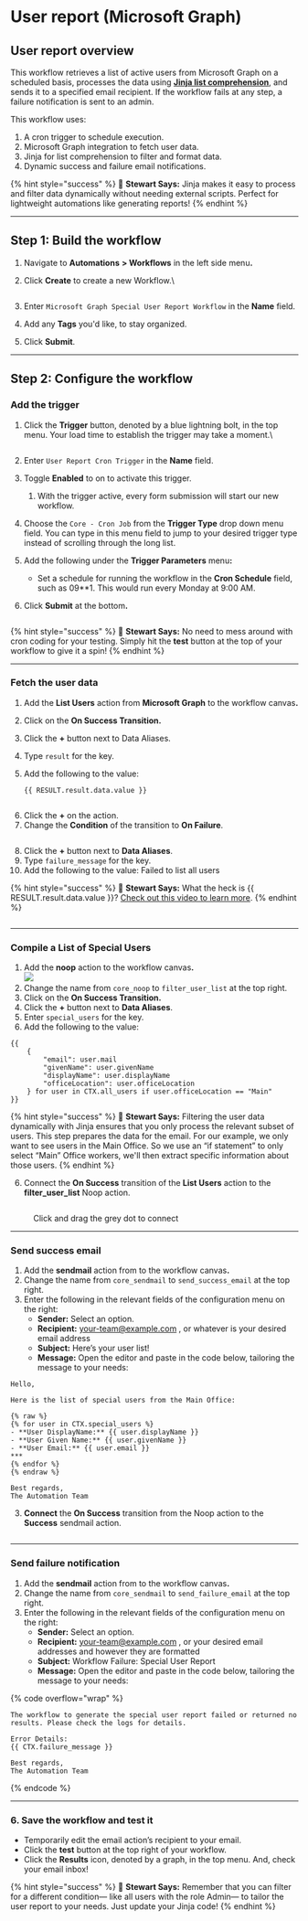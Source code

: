# User report (Microsoft Graph)

## User report overview

This workflow retrieves a list of active users from Microsoft Graph on a scheduled basis, processes the data using [**Jinja list comprehension**](../rewst-foundations/jinja-essentials-for-workflow-automation/jinja-list-comprehension.md), and sends it to a specified email recipient. If the workflow fails at any step, a failure notification is sent to an admin.

This workflow uses:

1. A cron trigger to schedule execution.
2. Microsoft Graph integration to fetch user data.
3. Jinja for list comprehension to filter and format data.
4. Dynamic success and failure email notifications.

{% hint style="success" %}
🐣 **Stewart Says:** Jinja makes it easy to process and filter data dynamically without needing external scripts. Perfect for lightweight automations like generating reports!
{% endhint %}

***

## **Step 1: Build the workflow**

1. Navigate to **Automations** **> Workflows** in the left side men&#x75;**.**
2.  Click **Create** to create a new Workflow.\


    <figure><img src="../../.gitbook/assets/Screenshot 2025-02-04 at 4.11.44 PM.png" alt=""><figcaption></figcaption></figure>
3. Enter `Microsoft Graph Special User Report Workflow` in the **Name** field.
4. Add any **Tags** you'd like, to stay organized.&#x20;
5. Click **Submit**.

***

## **Step 2: Configure the workflow**

### Add the trigger

1.  Click the **Trigger** button, denoted by a blue lightning bolt, in the top menu. Your load time to establish the trigger may take a moment.\


    <figure><img src="../../.gitbook/assets/Screenshot 2025-02-04 at 3.46.29 PM.png" alt=""><figcaption></figcaption></figure>
2. Enter `User Report Cron Trigger`  in the **Name** field.
3. Toggle **Enabled** to on to activate this trigger.
   1. With the trigger active, every form submission will start our new workflow.
4. Choose the `Core - Cron Job` from the **Trigger Type** drop down menu field. You can type in this menu field to jump to your desired trigger type instead of scrolling through the long list.
5. Add the following under the **Trigger Parameters** men&#x75;**:**
   * Set a schedule for running the workflow in the **Cron Schedule** field, such as 09\*\*1. This would run every Monday at 9:00 AM.
6. Click **Submit** at the botto&#x6D;**.**

<figure><img src="../../.gitbook/assets/Screenshot%202025-01-22%20at%2010.42.28%E2%80%AFAM.png" alt=""><figcaption></figcaption></figure>

{% hint style="success" %}
🐣 **Stewart Says:** No need to mess around with cron coding for your testing. Simply hit the **test** button at the top of your workflow to give it a spin!
{% endhint %}

***

### **Fetch the user data**

1. Add the **List Users** action from **Microsoft Graph** to the workflow canva&#x73;**.**&#x20;
2. Click on the **On Success Transition.**
3. Click the **+** button next to Data Aliases.
4. Type `result` for the key.
5.  Add the following to the value:&#x20;

    `{{ RESULT.result.data.value }}`

<figure><img src="../../.gitbook/assets/Screenshot%202025-01-22%20at%2011.47.23%E2%80%AFAM.png" alt=""><figcaption></figcaption></figure>

6. Click the **+** on the action.&#x20;
7. Change the **Condition** of the transition to **On Failure**.

<figure><img src="../../.gitbook/assets/Screenshot 2025-02-04 at 1.26.12 PM.png" alt=""><figcaption></figcaption></figure>

8. Click the **+** button next to **Data Aliases**.
9. Type `failure_message` for the key.
10. Add the following to the value: Failed to list all users

{% hint style="success" %}
🐣 **Stewart Says:** What the heck is \{{ RESULT.result.data.value \}}? [Check out this video to learn more](../electives/how-to-reference-data-with-variables.md).
{% endhint %}

<figure><img src="../../.gitbook/assets/Screenshot 2025-02-04 at 1.49.03 PM.png" alt=""><figcaption></figcaption></figure>

***

### **Compile a List of Special Users**

1. Add the **noop** action to the workflow canva&#x73;**.** \
   ![](<../../.gitbook/assets/Screenshot 2025-02-04 at 4.18.03 PM.png>)
2. Change the name from `core_noop` to `filter_user_list` at the top right.
3. Click on the **On Success Transition.**
4. Click the **+** button next to **Data Aliases**.
5. Enter `special_users` for the key.
6. Add the following to the value:&#x20;

```django
{{
    {
        "email": user.mail
        "givenName": user.givenName
        "displayName": user.displayName
        "officeLocation": user.officeLocation
    } for user in CTX.all_users if user.officeLocation == "Main"
}}
```

{% hint style="success" %}
🐣 **Stewart Says:** Filtering the user data dynamically with Jinja ensures that you only process the relevant subset of users. This step prepares the data for the email. For our example, we only want to see users in the Main Office. So we use an “if statement” to only select “Main” Office workers, we'll then extract specific information about those users.
{% endhint %}

6. Connect the **On Success** transition of the **List Users** action to the **filter\_user\_list** Noop action.

<figure><img src="../../.gitbook/assets/Screenshot 2025-02-04 at 1.54.22 PM.png" alt=""><figcaption><p>Click and drag the grey dot to connect</p></figcaption></figure>

***

### **Send success email**

1. Add the **sendmail** action from to the workflow canva&#x73;**.**&#x20;
2. Change the name from `core_sendmail` to `send_success_email` at the top right.
3. Enter the following in the relevant fields of the configuration menu on the right:
   * **Sender:** Select an option.
   * **Recipient:** [your-team@example.com](mailto:your-team@example.com) , or whatever is your desired email address
   * **Subject:** Here’s your user list!&#x20;
   * **Message:** Open the editor and paste in the code below, tailoring the message to your needs:

```django
Hello, 

Here is the list of special users from the Main Office:

{% raw %}
{% for user in CTX.special_users %}
- **User DisplayName:** {{ user.displayName }}
- **User Given Name:** {{ user.givenName }}
- **User Email:** {{ user.email }}
***
{% endfor %}
{% endraw %}

Best regards, 
The Automation Team
```

3. **Connect** the **On Success** transition from the Noop action to the **Success** sendmail action.

<figure><img src="../../.gitbook/assets/Screenshot 2025-02-04 at 2.03.51 PM.png" alt=""><figcaption></figcaption></figure>

***

### &#x20;**Send failure notification**

1. Add the **sendmail** action from to the workflow canva&#x73;**.**&#x20;
2. Change the name from `core_sendmail` to `send_failure_email` at the top right.
3. Enter the following in the relevant fields of the configuration menu on the right:
   * **Sender:** Select an option.
   * **Recipient:** [your-team@example.com](mailto:your-team@example.com) , or your desired email addresses and however they are formatted
   * **Subject:** Workflow Failure: Special User Report
   * **Message:** Open the editor and paste in the code below, tailoring the message to your needs:

{% code overflow="wrap" %}
```django
The workflow to generate the special user report failed or returned no results. Please check the logs for details.

Error Details:
{{ CTX.failure_message }}

Best regards,
The Automation Team
```
{% endcode %}

***

### 6. Save the workflow and test it

* Temporarily edit the email action’s recipient to your email.
* Click the **test** button at the top right of your workflow.
* Click the **Results** icon, denoted by a graph, in the top menu. And, check your email inbox!

{% hint style="success" %}
🐣 **Stewart Says:** Remember that you can filter for a different condition— like all users with the role Admin— to tailor the user report to your needs. Just update your Jinja code!
{% endhint %}
